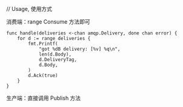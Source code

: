 // Usage, 使用方式

消费端：range Consume 方法即可

```
func handle(deliveries <-chan amqp.Delivery, done chan error) {
	for d := range deliveries {
		fmt.Printf(
			"got %dB delivery: [%v] %q\n",
			len(d.Body),
			d.DeliveryTag,
			d.Body,
		)
		d.Ack(true)
	}
}
```

生产端：直接调用 Publish 方法

```
